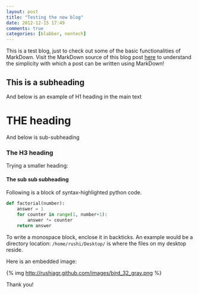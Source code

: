 ```yaml
---
layout: post
title: "Testing the new blog"
date: 2012-12-15 17:49
comments: true
categories: [blabber, nontech]
---
```


This is a test blog, just to check out some of the basic functionalities of
MarkDown. Visit the MarkDown source of this blog post [here](https://raw.github.com/rushiagr/rushiagr.github.com/source/source/_posts/2012-12-15-testing-the-new-blog.markdown)
to understand the simplicity with which a post can be written using MarkDown!

<!-- more -->

## This is a subheading
And below is an example of H1 heading in the main text
#  THE heading
And below is sub-subheading
### The H3 heading
Trying a smaller heading:
#### The sub sub subheading
Following is a block of syntax-highlighted python code.

```python
def factorial(number):
    answer = 1
    for counter in range(1, number+1):
        answer *= counter
    return answer
```

To write a monospace block, enclose it in backticks. An example would be a directory location: `/home/rushi/Desktop/` is where the files on my desktop 
reside.


Here is an embedded image:

{% img http://rushiagr.github.com/images/bird_32_gray.png %}

Thank you!
